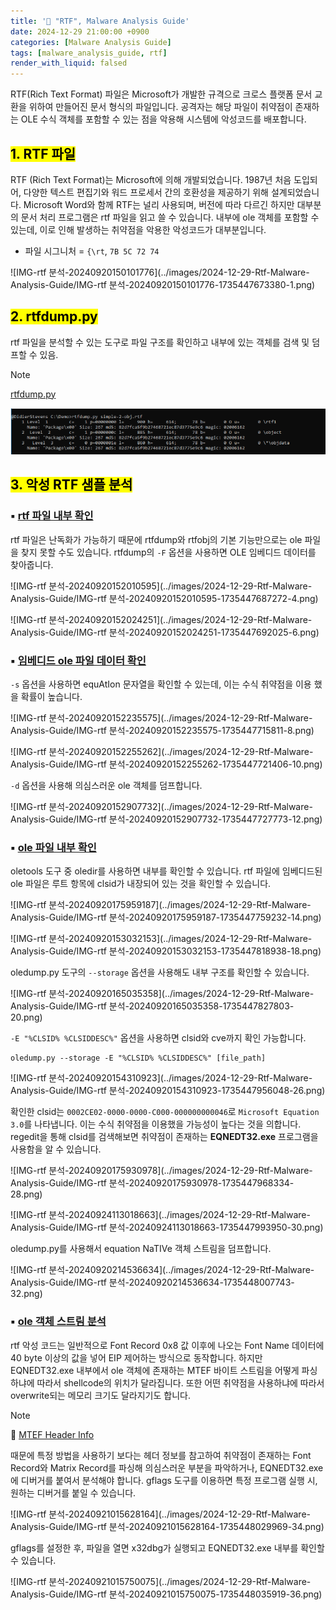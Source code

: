 ```yaml
---
title: '📑 "RTF", Malware Analysis Guide'
date: 2024-12-29 21:00:00 +0900
categories: [Malware Analysis Guide]
tags: [malware_analysis_guide, rtf]
render_with_liquid: falsed
---
```


RTF(Rich Text Format) 파일은 Microsoft가 개발한 규격으로 크로스 플랫폼 문서 교환을 위하여 만들어진 문서 형식의 파일입니다. 공격자는 해당 파일이 취약점이 존재하는 OLE 수식 객체를 포함할 수 있는 점을 악용해 시스템에 악성코드를 배포합니다.

## <mark>1. RTF 파일</mark> 


RTF (Rich Text Format)는 Microsoft에 의해 개발되었습니다. 1987년 처음 도입되어, 다양한 텍스트 편집기와 워드 프로세서 간의 호환성을 제공하기 위해 설계되었습니다. Microsoft Word와 함께 RTF는 널리 사용되며, 버전에 따라 다르긴 하지만 대부분의 문서 처리 프로그램은 rtf 파일을 읽고 쓸 수 있습니다.  내부에 ole 객체를 포함할 수 있는데, 이로 인해 발생하는 취약점을 악용한 악성코드가 대부분입니다.

- 파일 시그니처 = `{\rt`, `7B 5C 72 74`

![IMG-rtf 분석-20240920150101776](../images/2024-12-29-Rtf-Malware-Analysis-Guide/IMG-rtf 분석-20240920150101776-1735447673380-1.png)

## <mark>2. rtfdump.py</mark>

rtf 파일을 분석할 수 있는 도구로 파일 구조를 확인하고 내부에 있는 객체를 검색 및 덤프할 수 있음.

> [!NOTE]
>
> [rtfdump.py](https://blog.didierstevens.com/2022/10/22/update-rtfdump-py-version-0-0-12/)

![image-20241229183754363](../images/2024-12-29-RTF-Malware-Analysis-Guide/image-20241229183754363.png)

## <mark>3. 악성 RTF 샘플 분석</mark>

### ▪ <u>rtf 파일 내부 확인</u>

rtf 파일은 난독화가 가능하기 때문에 rtfdump와 rtfobj의 기본 기능만으로는 ole 파일을 찾지 못할 수도 있습니다. rtfdump의 `-F` 옵션을 사용하면 OLE 임베디드 데이터를 찾아줍니다.

![IMG-rtf 분석-20240920152010595](../images/2024-12-29-Rtf-Malware-Analysis-Guide/IMG-rtf 분석-20240920152010595-1735447687272-4.png)

![IMG-rtf 분석-20240920152024251](../images/2024-12-29-Rtf-Malware-Analysis-Guide/IMG-rtf 분석-20240920152024251-1735447692025-6.png)

### ▪ <u>임베디드 ole 파일 데이터 확인</u>

`-s` 옵션을 사용하면 equAtIon 문자열을 확인할 수 있는데, 이는 수식 취약점을 이용 했을 확률이 높습니다.

![IMG-rtf 분석-20240920152235575](../images/2024-12-29-Rtf-Malware-Analysis-Guide/IMG-rtf 분석-20240920152235575-1735447715811-8.png)

![IMG-rtf 분석-20240920152255262](../images/2024-12-29-Rtf-Malware-Analysis-Guide/IMG-rtf 분석-20240920152255262-1735447721406-10.png)

`-d` 옵션을 사용해 의심스러운 ole 객체를 덤프합니다.

![IMG-rtf 분석-20240920152907732](../images/2024-12-29-Rtf-Malware-Analysis-Guide/IMG-rtf 분석-20240920152907732-1735447727773-12.png)

### ▪ <u>ole 파일 내부 확인</u>

oletools 도구 중 oledir를 사용하면 내부를 확인할 수 있습니다. rtf 파일에 임베디드된 ole 파일은 루트 항목에 clsid가 내장되어 있는 것을 확인할 수 있습니다.

![IMG-rtf 분석-20240920175959187](../images/2024-12-29-Rtf-Malware-Analysis-Guide/IMG-rtf 분석-20240920175959187-1735447759232-14.png)

![IMG-rtf 분석-20240920153032153](../images/2024-12-29-Rtf-Malware-Analysis-Guide/IMG-rtf 분석-20240920153032153-1735447818938-18.png)

oledump.py 도구의  `--storage` 옵션을 사용해도 내부 구조를 확인할 수 있습니다.

![IMG-rtf 분석-20240920165035358](../images/2024-12-29-Rtf-Malware-Analysis-Guide/IMG-rtf 분석-20240920165035358-1735447827803-20.png)

`-E "%CLSID% %CLSIDDESC%"` 옵션을 사용하면 clsid와 cve까지 확인 가능합니다. 

```
oledump.py --storage -E "%CLSID% %CLSIDDESC%" [file_path]
```

![IMG-rtf 분석-20240920154310923](../images/2024-12-29-Rtf-Malware-Analysis-Guide/IMG-rtf 분석-20240920154310923-1735447956048-26.png)

확인한 clsid는 `0002CE02-0000-0000-C000-000000000046`로 `Microsoft Equation 3.0`를 나타냅니다. 이는 수식 취약점을 이용했을 가능성이 높다는 것을 의합니다. regedit을 통해 clsid를 검색해보면 취약점이 존재하는 **EQNEDT32.exe** 프로그램을 사용함을 알 수 있습니다.

![IMG-rtf 분석-20240920175930978](../images/2024-12-29-Rtf-Malware-Analysis-Guide/IMG-rtf 분석-20240920175930978-1735447968334-28.png)

![IMG-rtf 분석-20240924113018663](../images/2024-12-29-Rtf-Malware-Analysis-Guide/IMG-rtf 분석-20240924113018663-1735447993950-30.png)

oledump.py를 사용해서 equation NaTIVe 객체 스트림을 덤프합니다.

![IMG-rtf 분석-20240920214536634](../images/2024-12-29-Rtf-Malware-Analysis-Guide/IMG-rtf 분석-20240920214536634-1735448007743-32.png)

### ▪ <u>ole 객체 스트림 분석</u>

rtf 악성 코드는 일반적으로 Font Record 0x8 값 이후에 나오는 Font Name 데이터에 40 byte 이상의 값을 넣어 EIP 제어하는 방식으로 동작합니다. 하지만 EQNEDT32.exe 내부에서 ole 객체에 존재하는  MTEF 바이트 스트림을 어떻게 파싱하냐에 따라서 shellcode의 위치가 달라집니다. 또한 어떤 취약점을 사용하냐에 따라서 overwrite되는 메모리 크기도 달라지기도 합니다.

> [!NOTE]
>
>  🔗 [MTEF Header Info](https://rtf2latex2e.sourceforge.net/MTEF3.html#header_v2+)

때문에 특정 방법을 사용하기 보다는 헤더 정보를 참고하여 취약점이 존재하는 Font Record와 Matrix Record를 파싱해 의심스러운 부분을 파악하거나, EQNEDT32.exe에 디버거를 붙여서 분석해야 합니다. gflags 도구를 이용하면 특정 프로그램 실행 시, 원하는 디버거를 붙일 수 있습니다.

![IMG-rtf 분석-20240921015628164](../images/2024-12-29-Rtf-Malware-Analysis-Guide/IMG-rtf 분석-20240921015628164-1735448029969-34.png)

gflags를 설정한 후, 파일을 열면 x32dbg가 실행되고 EQNEDT32.exe 내부를 확인할 수 있습니다.

![IMG-rtf 분석-20240921015750075](../images/2024-12-29-Rtf-Malware-Analysis-Guide/IMG-rtf 분석-20240921015750075-1735448035919-36.png)
